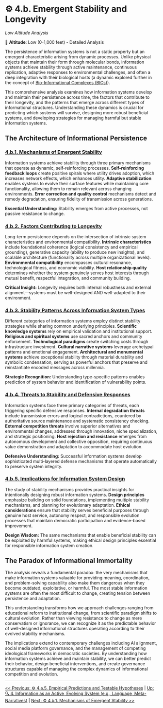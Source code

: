 # ⚙️ 4.b. Emergent Stability and Longevity
<!-- markdownlint-disable MD036 -->
*Low Altitude Analysis*
<!-- markdownlint-enable MD036 -->

📍 **Altitude**: Low (0-1,000 feet) - Detailed Analysis

The persistence of information systems is not a static property but an emergent characteristic arising from dynamic processes. Unlike physical objects that maintain their form through molecular bonds, information systems achieve stability through active maintenance, continuous replication, adaptive responses to environmental challenges, and often a deep integration with their biological hosts (a dynamic explored further in the concept of [Bio-Informational Complexes (BICs)](../../05-competitive-dynamics/5e-bio-informational-complex.md)).

This comprehensive analysis examines how information systems develop and maintain their persistence across time, the factors that contribute to their longevity, and the patterns that emerge across different types of informational structures. Understanding these dynamics is crucial for predicting which systems will survive, designing more robust beneficial systems, and developing strategies for managing harmful but stable information systems.

## **The Architecture of Informational Persistence**

### **[4.b.1. Mechanisms of Emergent Stability](4b1-mechanisms-emergent-stability.md)**

Information systems achieve stability through three primary mechanisms that operate as dynamic, self-reinforcing processes. **Self-reinforcing feedback loops** create positive spirals where utility drives adoption, which increases network effects, which enhances utility. **Adaptive stabilization** enables systems to evolve their surface features while maintaining core functionality, allowing them to remain relevant across changing environments. **Error correction and quality control** mechanisms detect and remedy degradation, ensuring fidelity of transmission across generations.

**Essential Understanding:** Stability emerges from active processes, not passive resistance to change.

### **[4.b.2. Factors Contributing to Longevity](4b2-factors-contributing-longevity.md)**

Long-term persistence depends on the intersection of intrinsic system characteristics and environmental compatibility. **Intrinsic characteristics** include foundational coherence (logical consistency and empirical grounding), generative capacity (ability to produce new insights), and scalable architecture (functionality across multiple organizational levels). **Environmental compatibility** encompasses cultural resonance, technological fitness, and economic viability. **Host relationship quality** determines whether the system genuinely serves host interests through mutual benefit, respectful integration, and community building.

**Critical Insight:** Longevity requires both internal robustness and external alignment—systems must be well-designed AND well-adapted to their environment.

### **[4.b.3. Stability Patterns Across Information System Types](4b3-stability-patterns-across-types.md)**

Different categories of information systems employ distinct stability strategies while sharing common underlying principles. **Scientific knowledge systems** rely on empirical validation and institutional support. **Religious and spiritual systems** use sacred anchors and community enforcement. **Technological paradigms** create switching costs through infrastructure investment. **Cultural narrative systems** leverage archetypal patterns and emotional engagement. **Architectural and monumental systems** achieve exceptional stability through material durability and symbolic condensation, serving as powerful anchors that preserve and reinstantiate encoded messages across millennia.

**Strategic Recognition:** Understanding type-specific patterns enables prediction of system behavior and identification of vulnerability points.

### **[4.b.4. Threats to Stability and Defensive Responses](4b4-threats-stability-defensive-responses.md)**

Information systems face three primary categories of threats, each triggering specific defensive responses. **Internal degradation threats** include transmission errors and logical contradictions, countered by authoritative source maintenance and systematic consistency checking. **External competition threats** involve superior alternatives and environmental changes, addressed through innovation, niche specialization, and strategic positioning. **Host rejection and resistance** emerges from autonomous development and collective opposition, requiring continuous value demonstration and adaptation to accommodate host evolution.

**Defensive Understanding:** Successful information systems develop sophisticated multi-layered defense mechanisms that operate automatically to preserve system integrity.

### **[4.b.5. Implications for Information System Design](4b5-implications-system-design.md)**

The study of stability mechanisms provides practical insights for intentionally designing robust information systems. **Design principles** emphasize building on solid foundations, implementing multiple stability mechanisms, and planning for evolutionary adaptation. **Ethical considerations** ensure that stability serves beneficial purposes through genuine host service, autonomy respect, and responsible evolution processes that maintain democratic participation and evidence-based improvement.

**Design Wisdom:** The same mechanisms that enable beneficial stability can be exploited by harmful systems, making ethical design principles essential for responsible information system creation.

## **The Paradox of Informational Immortality**

The analysis reveals a fundamental paradox: the very mechanisms that make information systems valuable for providing meaning, coordination, and problem-solving capability also make them dangerous when they become outdated, exploitative, or harmful. The most stable information systems are often the most difficult to change, creating tension between persistence and adaptation.

This understanding transforms how we approach challenges ranging from educational reform to institutional change, from scientific paradigm shifts to cultural evolution. Rather than viewing resistance to change as mere conservatism or ignorance, we can recognize it as the predictable behavior of well-designed informational structures operating according to their evolved stability mechanisms.

The implications extend to contemporary challenges including AI alignment, social media platform governance, and the management of competing ideological frameworks in democratic societies. By understanding how information systems achieve and maintain stability, we can better predict their behavior, design beneficial interventions, and create governance structures capable of managing the complex dynamics of informational competition and evolution.

---
[<< Previous: ⚙️ 4.a.5. Empirical Predictions and Testable Hypotheses](../4a-material-organization-dynamics/4a5-empirical-predictions.md) | [Up: 🔍 4. Information as an Active, Evolving System (e.g., Language, Meta-Narratives)](../4-information-systems.md) | [Next: ⚙️ 4.b.1. Mechanisms of Emergent Stability >>](4b1-mechanisms-emergent-stability.md)
